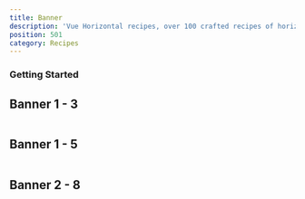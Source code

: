 ```yaml
---
title: Banner
description: 'Vue Horizontal recipes, over 100 crafted recipes of horizontal layout with various design choices and control mechanisms ready for your needs.'
position: 501
category: Recipes
---
```


### Getting Started

<recipes-getting-started></recipes-getting-started>

## Banner 1 - 3

```vue[] import=recipes/banner/recipes-banner-1-3.vue padding=0
```

## Banner 1 - 5

```vue[] import=recipes/banner/recipes-banner-1-5.vue padding=0
```

## Banner 2 - 8

```vue[] import=recipes/banner/recipes-banner-2-8.vue padding=0
```
